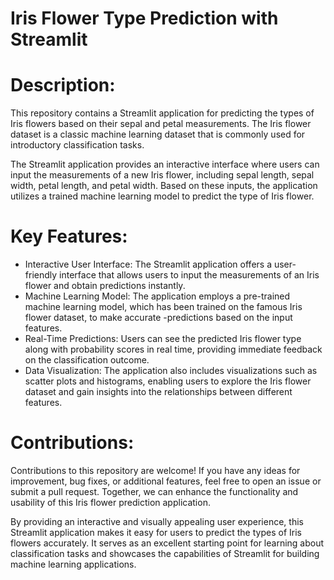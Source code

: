 # Iris Flower Type Prediction with Streamlit

# Description:
This repository contains a Streamlit application for predicting the types of Iris flowers based on their sepal and petal measurements. The Iris flower dataset is a classic machine learning dataset that is commonly used for introductory classification tasks.

The Streamlit application provides an interactive interface where users can input the measurements of a new Iris flower, including sepal length, sepal width, petal length, and petal width. Based on these inputs, the application utilizes a trained machine learning model to predict the type of Iris flower.

# Key Features:

- Interactive User Interface: The Streamlit application offers a user-friendly interface that allows users to input the measurements of an Iris flower and obtain predictions instantly.
- Machine Learning Model: The application employs a pre-trained machine learning model, which has been trained on the famous Iris flower dataset, to make accurate -predictions based on the input features.
- Real-Time Predictions: Users can see the predicted Iris flower type along with probability scores in real time, providing immediate feedback on the classification outcome.
- Data Visualization: The application also includes visualizations such as scatter plots and histograms, enabling users to explore the Iris flower dataset and gain insights into the relationships between different features.
  
# Contributions:
Contributions to this repository are welcome! If you have any ideas for improvement, bug fixes, or additional features, feel free to open an issue or submit a pull request. Together, we can enhance the functionality and usability of this Iris flower prediction application.

By providing an interactive and visually appealing user experience, this Streamlit application makes it easy for users to predict the types of Iris flowers accurately. It serves as an excellent starting point for learning about classification tasks and showcases the capabilities of Streamlit for building machine learning applications.

